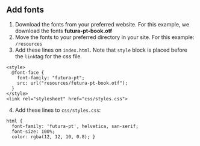 ## Add fonts

1. Download the fonts from your preferred website. For this example, we download the fonts **futura-pt-book.otf**
2. Move the fonts to your preferred directory in your site. For this example: `/resources`
3. Add these lines on `index.html`. Note that `style` block is placed before the `link`tag for the css file.
```
<style>
  @font-face {
    font-family: "futura-pt";
    src: url("resources/futura-pt-book.otf");
  }
</style>
<link rel="stylesheet" href="css/styles.css">
```
4. Add these lines to `css/styles.css`:
```
html {
  font-family: 'futura-pt', helvetica, san-serif;
  font-size: 100%;
  color: rgba(12, 12, 10, 0.8); }
```